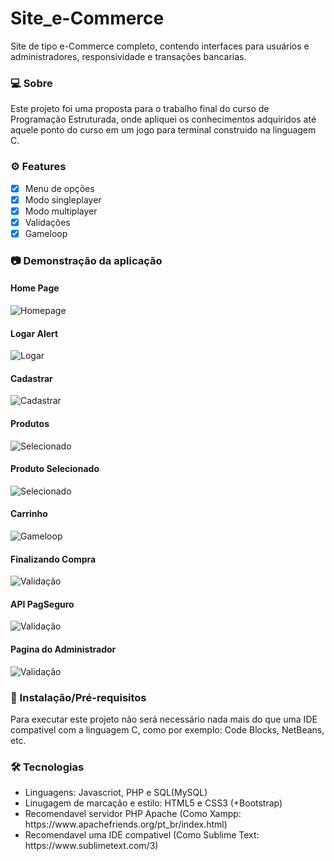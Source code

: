 # Site_e-Commerce
Site de tipo e-Commerce completo, contendo interfaces para usuários e administradores, responsividade e transações bancarias.

### 💻 Sobre
<p>Este projeto foi uma proposta para o trabalho final do curso de Programação Estruturada, onde apliquei os conhecimentos adquiridos até aquele ponto do curso em um jogo para terminal construido na linguagem C.</p>

### ⚙️ Features
- [x] Menu de opções
- [x] Modo singleplayer
- [x] Modo multiplayer
- [x] Validações
- [x] Gameloop

### 📷 Demonstração da aplicação
<h4>Home Page</h4>
<img alt="Homepage" src="/readme_images/homepage.jpg"/>
<h4>Logar Alert</h4>
<img alt="Logar" src="/readme_images/logar.JPG"/>
<h4>Cadastrar</h4>
<img alt="Cadastrar" src="/readme_images/cadastrar.png"/>
<h4>Produtos</h4>
<img alt="Selecionado" src="/readme_images/produtos.JPG"/>
<h4>Produto Selecionado</h4>
<img alt="Selecionado" src="/readme_images/produto.JPG"/>
<h4>Carrinho</h4>
<img alt="Gameloop" src="/readme_images/carrinho.JPG"/>
<h4>Finalizando Compra</h4>
<img alt="Validação" src="/readme_images/finalizando.JPG"/>
<h4>API PagSeguro</h4>
<img alt="Validação" src="/readme_images/pagseguro.JPG"/>
<h4>Pagina do Administrador</h4>
<img alt="Validação" src="/readme_images/atualizar_excluir.png"/>

### 🚀 Instalação/Pré-requisitos
<p>Para executar este projeto não será necessário nada mais do que uma IDE compativel com a linguagem C, como por exemplo: Code Blocks, NetBeans, etc.</p>

### 🛠 Tecnologias
<UL>
  <LI>Linguagens: Javascriot, PHP e SQL(MySQL)</LI>
  <LI>Linugagem de marcação e estilo: HTML5 e CSS3 (+Bootstrap)</LI>
  <LI>Recomendavel servidor PHP Apache (Como Xampp: https://www.apachefriends.org/pt_br/index.html)</LI>
  <LI>Recomendavel uma IDE compativel (Como Sublime Text: https://www.sublimetext.com/3)</LI>
</UL>
